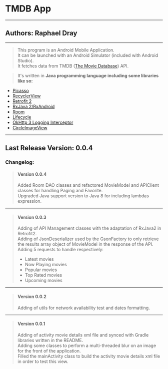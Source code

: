 # TMDB App
---
## Authors: Raphael Dray
---
> This program is an Android Mobile Application. <br />
> It can be launched with an Android Simulator (included with Android Studio). <br />
> It fetches data from TMDB ([The Movie Database](https://www.themoviedb.org/)) API.


> It's written in __Java programming language including some libraries like so:__
+ [Picasso](https://square.github.io/picasso/)
+ [RecyclerView](https://developer.android.com/jetpack/androidx/releases/recyclerview)
+ [Retrofit 2](https://square.github.io/retrofit/)
+ [RxJava 2/RxAndroid](https://github.com/ReactiveX/RxJava)
+ [Room](https://developer.android.com/jetpack/androidx/releases/room)
+ [Lifecycle](https://developer.android.com/topic/libraries/architecture/lifecycle)
+ [OkHttp 3 Logging Interceptor](https://github.com/square/okhttp/tree/master/okhttp-logging-interceptor)
+ [CircleImageView](https://github.com/hdodenhof/CircleImageView)


---
## Last Release Version: 0.0.4
### Changelog:
> #### Version 0.0.4
> Added Room DAO classes and refactored MovieModel and APIClient classes for handling Paging and Favorite. <br />
> Upgraded Java support version to Java 8 for including lambdas expression.
---
> #### Version 0.0.3
> Adding of API Management classes with the adaptation of RxJava2 in Retrofit2. <br />
> Adding of JsonDeserializer used by the GsonFactory to only retrieve the results array object of MovieModel in the response of the API. <br />
> Adding 5 requests to handle respectively:
> + Latest movies
> + Now Playing movies
> + Popular movies
> + Top Rated movies
> + Upcoming movies
---
> #### Version 0.0.2
> Adding of utils for network availability test and dates formatting.
---
> #### Version 0.0.1
> Adding of activity movie details xml file and synced with Gradle libraries written in the README. <br />
> Adding some classes to perform a multi-threaded blur on an image for the front of the application. <br />
> Filled the mainActivity class to build the activity movie details xml file in order to test this view. 